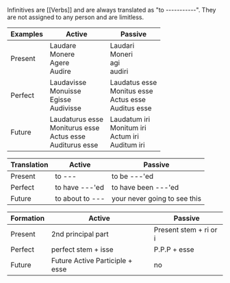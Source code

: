 Infinitives are [[Verbs]] and are always translated as "to -----------".
They are not assigned to any person and are limitless.




| Examples | Active                                                            | Passive                                                      |
| -------- | ----------------------------------------------------------------- | ------------------------------------------------------------ |
| Present  | Laudare<br>Monere<br>Agere<br>Audire                              | Laudari<br>Moneri<br>agi<br>audiri                           |
| Perfect  | Laudavisse<br>Monuisse<br>Egisse<br>Audivisse                     | Laudatus esse <br>Monitus esse<br>Actus esse<br>Auditus esse |
| Future   | Laudaturus esse<br>Moniturus esse<br>Actus esse<br>Auditurus esse | Laudatum iri<br>Monitum iri<br>Actum iri<br>Auditum iri      |


| Translation | Active          | Passive                      |
| ----------- | --------------- | ---------------------------- |
| Present     | to ---          | to be ---'ed                 |
| Perfect     | to have  ---'ed | to have been ---'ed          |
| Future      | to about to --- | your never going to see this |

| Formation | Active                          | Passive                |
| --------- | ------------------------------- | ---------------------- |
| Present   | 2nd principal part              | Present stem + ri or i |
| Perfect   | perfect stem + isse             | P.P.P + esse           |
| Future    | Future Active Participle + esse | no                     |




